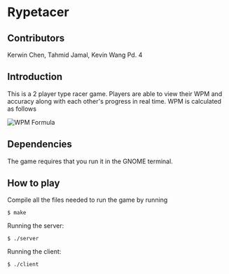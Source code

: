 # **Rypetacer**

## Contributors
Kerwin Chen, Tahmid Jamal, Kevin Wang Pd. 4

## Introduction
This is a 2 player type racer game. Players are able to view their WPM and accuracy along with each other's progress in real time. WPM is calculated as follows

![WPM Formula](https://github.com/kw1122/MKS65/blob/main/final_project/wpm.svg)

## Dependencies
The game requires that you run it in the GNOME terminal.

## How to play
Compile all the files needed to run the game by running

```
$ make
```
Running the server:

```
$ ./server
```
Running the client:

```
$ ./client
```
